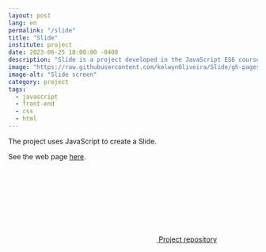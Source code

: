 ```yaml
---
layout: post
lang: en
permalink: "/slide"
title: "Slide"
institute: project
date: 2023-06-25 18:00:00 -0400
description: "Slide is a project developed in the JavaScript ES6 course - Origamid."
image: "https://raw.githubusercontent.com/kelwynOliveira/Slide/gh-pages/thumb.jpg"
image-alt: "Slide screen"
category: project
tags:
  - javascript
  - front-end
  - css
  - html
---
```


The project uses JavaScript to create a Slide.

See the web page <a href="https://kelwynoliveira.github.io/Slide/" target="_blank">here</a>.

<div class="github">
  <a  href="https://github.com/kelwynOliveira/Slide" target="_blank">
    <svg class="svg-icon">
        <use xlink:href="{{ '/assets/svg/minima-social-icons.svg#github' | relative_url }}"></use>
    </svg>
  <span>Project repository</span>
  </a>
</div>
<br/>
